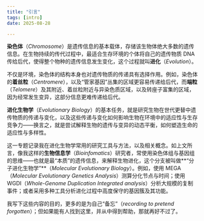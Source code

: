 ```yaml
---
title: "引言"
tags: [intro]
date: 2025-08-28

---
```


**染色体**（_Chromosome_）是遗传信息的基本载体，存储该生物体绝大多数的遗传信息。在生物持续的传代过程中，最适合生存环境的个体将自己的遗传物质 DNA 传给后代，使得整个物种的遗传信息发生变化，这个过程就叫**进化**（_Evolution_）。

不仅是环境，染色体的结构本身也对遗传物质的传递具有选择作用。例如，染色体的**着丝粒**（_Centromere_），以及“管家基因”丛集的区域更容易传递给后代，而**端粒**（_Telomere_）及其附近、着丝粒附近与异染色质区域，以及转座子富集的区域，因为经常发生变异，这部分信息更难传递给后代。

**进化生物学**（_Evolutionary Biology_）的基本任务，就是研究生物在世代更替中遗传物质的传递与变化，以及这些传递与变化如何影响生物在环境中的适应性与生存竞争力——换言之，就是尝试解释生物的遗传与变异的动态平衡，如何塑造生命的适应性与多样性。

这一专题记录我在进化生物学常用的研究工具与方法，以及相关概念。如上文所言，像我这样的**生物信息学**（_Bioinfomatics_）研究者，常使用染色体组与基因组的思维——也就是最“本质”的遗传信息，来解释生物进化，这个分支被叫做**“分子进化生物学”**（_Molecular Evolutionary Biology_）。例如，使用 MEGA（_Molecular Evolutionary Genetics Analysis_）测算分化节点与时间；使用 WGDI（_Whole-Genome Duplication Integrated analysis_）分析大规模的复制事件；或者采用多种工具分析进化过程中高度保守的基因簇及其功能。

我写下这些内容的目的，更多的是为自己“备忘”（_recording to pretend forgotten_）；但如果能有人找到这里，并从中得到帮助，那就再好不过了。

